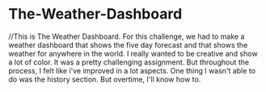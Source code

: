 # The-Weather-Dashboard


//This is The Weather Dashboard. For this challenge, we had to make a weather dashboard that shows the five day forecast and that shows the weather for anywhere in the world. I really wanted to be creative and show a lot of color. It was a pretty challenging assignment. But throughout the process, I felt like i've improved in a lot aspects. One thing I wasn't able to do was the history section. But overtime, I'll know how to.
